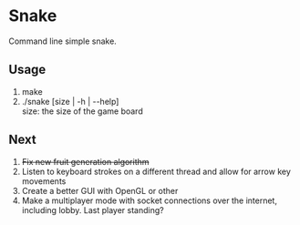 # Snake

Command line simple snake.

## Usage
1. make
2. ./snake [size | -h | --help]\
    size: the size of the game board

## Next
1. ~~Fix new fruit generation algorithm~~
2. Listen to keyboard strokes on a different thread and allow for arrow key movements
3. Create a better GUI with OpenGL or other
4. Make a multiplayer mode with socket connections over the internet, including lobby. Last player standing?

